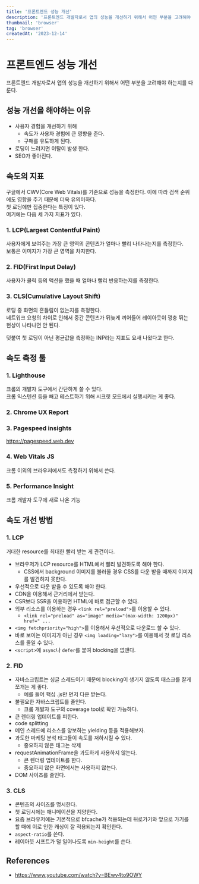 ```yaml
---
title: '프론트엔드 성능 개선'
description: '프론트엔드 개발자로서 앱의 성능을 개선하기 위해서 어떤 부분을 고려해야 하는지를 다룬다.'
thumbnail: 'browser'
tag: 'browser'
createdAt: '2023-12-14'
---
```


# 프론트엔드 성능 개선

프론트엔드 개발자로서 앱의 성능을 개선하기 위해서 어떤 부분을 고려해야 하는지를 다룬다.

## 성능 개선을 해야하는 이유

- 사용자 경험을 개선하기 위해
  - 속도가 사용자 경험에 큰 영향을 준다.
  - 구매를 유도하게 된다.
- 로딩이 느려지면 이탈이 발생 한다.
- SEO가 좋아진다.

## 속도의 지표

구글에서 CWV(Core Web Vitals)를 기준으로 성능을 측정한다. 이에 따라 검색 순위에도 영향을 주기 때문에 더욱 유의미하다.\
첫 로딩에만 집중한다는 특징이 있다.\
여기에는 다음 세 가지 지표가 있다.

### 1. LCP(Largest Contentful Paint)

사용자에게 보여주는 가장 큰 영역의 콘텐츠가 얼마나 빨리 나타나는지를 측정한다.\
보통은 이미지가 가장 큰 영역을 차지한다.

### 2. FID(First Input Delay)

사용자가 클릭 등의 액션을 했을 때 얼마나 빨리 반응하는지를 측정한다.

### 3. CLS(Cumulative Layout Shift)

로딩 중 화면의 흔들림이 없는지를 측정한다.\
네트워크 요청의 차이로 인해서 중간 콘텐츠가 뒤늦게 끼어들어 레이아웃이 껑충 뛰는 현상이 나타나면 안 된다.

덧붙여 첫 로딩이 아닌 평균값을 측정하는 INP라는 지표도 요새 나왔다고 한다.

## 속도 측정 툴

### 1. Lighthouse

크롬의 개발자 도구에서 간단하게 쓸 수 있다.\
크롬 익스텐션 등을 빼고 테스트하기 위해 시크릿 모드에서 실행시키는 게 좋다.

### 2. Chrome UX Report

### 3. Pagespeed insights

https://pagespeed.web.dev

### 4. Web Vitals JS

크롬 이외의 브라우저에서도 측정하기 위해서 쓴다.

### 5. Performance Insight

크롬 개발자 도구에 새로 나온 기능

## 속도 개선 방법

### 1. LCP

거대한 resource를 최대한 빨리 받는 게 관건이다.

- 브라우저가 LCP resource를 HTML에서 빨리 발견하도록 해야 한다.
  - CSS에서 background 이미지를 불러올 경우 CSS를 다운 받을 때까지 이미지를 발견하지 못한다.
- 우선적으로 다운 받을 수 있도록 해야 한다.
- CDN을 이용해서 근거리에서 받는다.
- CSR보다 SSR을 이용하면 HTML에 바로 접근할 수 있다.
- 외부 리소스를 이용하는 경우 `<link rel="preload">`를 이용할 수 있다.
  - `<link rel="preload" as="image" media="(max-width: 1200px)" href=" ...`
- `<img fetchpriority="high">`를 이용해서 우선적으로 다운로드 할 수 있다.
- 바로 보이는 이미지가 아닌 경우 `<img loading="lazy">`를 이용해서 첫 로딩 리소스를 줄일 수 있다.
- `<script>`에 `async`나 `defer`를 붙여 blocking을 없앤다.

### 2. FID

- 자바스크립트는 싱글 스레드이기 때문에 blocking이 생기지 않도록 태스크를 잘게 쪼개는 게 좋다.
  - 예를 들어 핵심 .js만 먼저 다운 받는다.
- 불필요한 자바스크립트를 줄인다.
  - 크롬 개발자 도구의 coverage tool로 확인 가능하다.
- 큰 렌더링 업데이트를 피한다.
- code splitting
- 메인 스레드에 리소스를 양보하는 yielding 등을 적용해보자.
- 과도한 마케팅 분석 태그들이 속도를 저하시킬 수 있다.
  - 중요하지 않은 태그는 삭제
- requestAnimationFrame을 과도하게 사용하지 않는다.
  - 큰 렌더링 업데이트를 한다.
  - 중요하지 않은 화면에서는 사용하지 않는다.
- DOM 사이즈를 줄인다.

### 3. CLS

- 콘텐츠의 사이즈를 명시한다.
- 첫 로딩시에는 애니메이션을 지양한다.
- 요즘 브라우저에는 기본적으로 bfcache가 적용되는데 뒤로가기와 앞으로 가기를 할 때에 이로 인한 캐싱이 잘 적용되는지 확인한다.
- `aspect-ratio`를 쓴다.
- 레이아웃 시프트가 덜 일어나도록 `min-height`를 쓴다.

## References

- https://www.youtube.com/watch?v=BEwv4to9OWY
